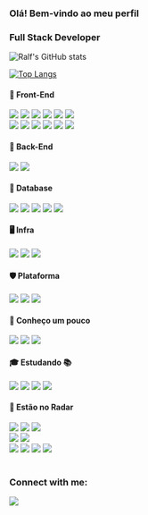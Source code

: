 <!--
https://emojipedia.org/
https://dev.to/envoy_/150-badges-for-github-pnk
-->

### Olá! Bem-vindo ao meu perfil

<h3 align="left">Full Stack Developer</h3>

<div align="left">

![Ralf's GitHub stats](https://github-readme-stats.vercel.app/api?username=angelorpt&show_icons=true&theme=tokyonight)

[![Top Langs](https://github-readme-stats.vercel.app/api/top-langs/?username=angelorpt&layout=compact&theme=tokyonight)](https://github.com/angelorpt/github-readme-stats)

</div>

<h4 align="left">📙 Front-End</h3>
<div align="left" class="wrapper">
  <div class="column">
    <img class="badge" src="https://img.shields.io/badge/Vue.js-35495E?style=for-the-badge&logo=vue.js&logoColor=4FC08D"/>
    <img class="badge" src="https://img.shields.io/badge/VueX-42b883?style=for-the-badge&logo=vue.js&logoColor=white"/>
    <img class="badge" src="https://img.shields.io/badge/React-20232A?style=for-the-badge&logo=react&logoColor=61DAFB"/>
    <img class="badge" src="https://img.shields.io/badge/Quasar-1976d2?style=for-the-badge&logo=quasar&logoColor=white"/>
    <img class="badge" src="https://img.shields.io/badge/Vuetify-29B6F6?style=for-the-badge&logo=vuetify&logoColor=white"/>
    <img class="badge" src="https://img.shields.io/badge/Jest-323330?style=for-the-badge&logo=Jest&logoColor=white"/>
  </div>
  <div class="column">
    <img class="badge" src="https://img.shields.io/badge/JavaScript-f0db4f?style=for-the-badge&logo=javascript&logoColor=black"/>
    <img class="badge" src="https://img.shields.io/badge/HTML5-e34c26?style=for-the-badge&logo=html5&logoColor=white"/>
    <img class="badge" src="https://img.shields.io/badge/CSS3-264de4?style=for-the-badge&logo=css3&logoColor=white"/>
    <img class="badge" src="https://img.shields.io/badge/Sass-CC6699?style=for-the-badge&logo=sass&logoColor=white"/>
    <img class="badge" src="https://img.shields.io/badge/Bootstrap-563D7C?style=for-the-badge&logo=bootstrap&logoColor=white"/>
    <img class="badge" src="https://img.shields.io/badge/Materialize CSS-CC6699?style=for-the-badge&logo=materializecss&logoColor=white"/>
  </div>
</div>

<h4 align="left">📘 Back-End</h3>
<div align="left">
  <div>
    <img src="https://img.shields.io/badge/Laravel-E34F26?style=for-the-badge&logo=laravel&logoColor=white"/>
    <img src="https://img.shields.io/badge/PHP-8993be?style=for-the-badge&logo=php&logoColor=white"/>
  </div>
</div>

<h4 align="left">📗 Database</h3>
<div align="left">
  <div>
    <img src="https://img.shields.io/badge/Oracle-f80000?style=for-the-badge&logo=oracle&logoColor=white"/>
    <img src="https://img.shields.io/badge/MySQL-00758F?style=for-the-badge&logo=mysql&logoColor=white"/>
    <img src="https://img.shields.io/badge/SQLite-07405E?style=for-the-badge&logo=sqlite&logoColor=white"/>
    <img src="https://img.shields.io/badge/ElastSearch-1572B6?style=for-the-badge&logo=elasticsearch&logoColor=white"/>
    <img src="https://img.shields.io/badge/MongoDB-4EA94B?style=for-the-badge&logo=mongodb&logoColor=white"/>
  </div>
</div>

<h4 align="left">🖥️ Infra</h3>
<div align="left">
  <span>
    <img src="https://img.shields.io/badge/Docker-0db7ed?style=for-the-badge&logo=docker&logoColor=white"/>
    <img src="https://img.shields.io/badge/Windows-0078D6?style=for-the-badge&logo=windows&logoColor=white"/>
    <img src="https://img.shields.io/badge/Ubuntu-E95420?style=for-the-badge&logo=ubuntu&logoColor=white"/>
  </span>
</div>

<h4 align="left">🛡️ Plataforma</h3>
<div align="left">
  <div>
    <img src="https://img.shields.io/badge/Netlify-00C7B7?style=for-the-badge&logo=netlify&logoColor=white"/>
    <img src="https://img.shields.io/badge/Vercel-20232A?style=for-the-badge&logo=vercel&logoColor=white"/>
    <img src="https://img.shields.io/badge/Heroku-430098?style=for-the-badge&logo=heroku&logoColor=white"/>
  </div>
</div>

<h4 align="left">📕 Conheço um pouco</h3>
<div align="left">
  <span>
    <img src="https://img.shields.io/badge/Python-3776AB?style=for-the-badge&logo=python&logoColor=white"/>
    <img src="https://img.shields.io/badge/Django-092E20?style=for-the-badge&logo=django&logoColor=white"/>
    <img src="https://img.shields.io/badge/C%23-239120?style=for-the-badge&logo=c-sharp&logoColor=white"/>
  </span>
</div>

<h4 align="left">🎓 Estudando 📚</h3>
<div align="left">
  <div>
    <img src="https://img.shields.io/badge/React-20232A?style=for-the-badge&logo=react&logoColor=61DAFB"/>
    <img src="https://img.shields.io/badge/TypeScript-007ACC?style=for-the-badge&logo=typescript&logoColor=white"/>
    <img src="https://img.shields.io/badge/Node.js-339933?style=for-the-badge&logo=nodedotjs&logoColor=white"/>
    <img src="https://img.shields.io/badge/Express.js-404D59?style=for-the-badge&logo=express&logoColor=white"/>
  </div>
</div>

<h4 align="left">🚀 Estão no Radar</h3>
<div align="left" class="wrapper">
  <div class="column">
    <img src="https://img.shields.io/badge/RabbitMQ-e34c26?style=for-the-badge&logo=rabbitmq&logoColor=white"/>
    <img src="https://img.shields.io/badge/Apache Kafka-20232A?style=for-the-badge&logo=apachekafka&logoColor=white"/>
    <img src="https://img.shields.io/badge/Jenkins-white?style=for-the-badge&logo=jenkins&logoColor=20232A"/>
  </div>
  <div class="column">
    <img src="https://img.shields.io/badge/Amazon_AWS-232F3E?style=for-the-badge&logo=amazon-aws&logoColor=white"/>
    <img src="https://img.shields.io/badge/Google_Cloud-4285F4?style=for-the-badge&logo=google-cloud&logoColor=white"/>
  </div>
  <div class="column">
    <img src="https://img.shields.io/badge/React_Native-20232A?style=for-the-badge&logo=react&logoColor=61DAFB"/>
    <img src="https://img.shields.io/badge/Flutter-02569B?style=for-the-badge&logo=flutter&logoColor=white"/>
    <img src="https://img.shields.io/badge/Ruby-CC342D?style=for-the-badge&logo=ruby&logoColor=white"/>
    <img src="https://img.shields.io/badge/Go-00ADD8?style=for-the-badge&logo=go&logoColor=white"/>
  </div>
</div>

</br>

<div align="left">
  <h3 align="left">Connect with me:</h3>

  <a href="https://www.linkedin.com/in/angelorafaeldev/" align="center">
    <img src="https://img.shields.io/badge/LinkedIn-0077B5?style=for-the-badge&logo=linkedin&logoColor=white"/>
  </a>
</div>

</br>
